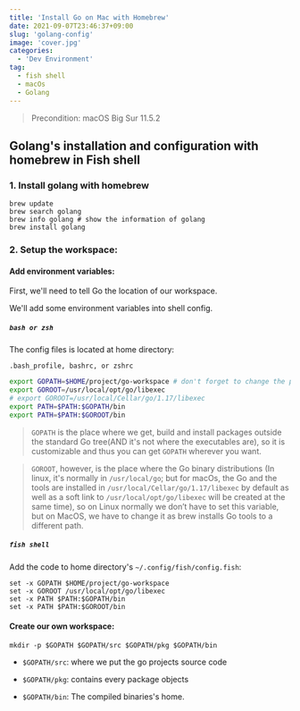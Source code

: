 ```yaml
---
title: 'Install Go on Mac with Homebrew'
date: 2021-09-07T23:46:37+09:00
slug: 'golang-config'
image: 'cover.jpg'
categories:
  - 'Dev Environment'
tag:
  - fish shell
  - macOs
  - Golang
---
```


> Precondition: macOS Big Sur 11.5.2

## Golang's installation and configuration with homebrew in Fish shell

### 1. Install golang with homebrew

```fish
brew update
brew search golang
brew info golang # show the information of golang
brew install golang
```

### 2. Setup the workspace:

#### Add environment variables:

First, we'll need to tell Go the location of our workspace.

We'll add some environment variables into shell config.

##### `bash or zsh`

The config files is located at home directory:

`.bash_profile, bashrc, or zshrc`

```bash
export GOPATH=$HOME/project/go-workspace # don't forget to change the path correctly
export GOROOT=/usr/local/opt/go/libexec
# export GOROOT=/usr/local/Cellar/go/1.17/libexec
export PATH=$PATH:$GOPATH/bin
export PATH=$PATH:$GOROOT/bin
```

> `GOPATH` is the place where we get, build and install packages outside the standard Go tree(AND it's not where the executables are), so it is customizable and thus you can get `GOPATH` wherever you want.

> `GOROOT`, however, is the place where the Go binary distributions (In linux, it's normally in `/usr/local/go`; but for macOs, the Go and the tools are installed in `/usr/local/Cellar/go/1.17/libexec` by default as well as a soft link to `/usr/local/opt/go/libexec` will be created at the same time), so on Linux normally we don’t have to set this variable, but on MacOS, we have to change it as brew installs Go tools to a different path.

##### `fish shell`

Add the code to home directory's `~/.config/fish/config.fish`:

```fish
set -x GOPATH $HOME/project/go-workspace
set -x GOROOT /usr/local/opt/go/libexec
set -x PATH $PATH:$GOPATH/bin
set -x PATH $PATH:$GOROOT/bin
```

#### Create our own workspace:

`mkdir -p $GOPATH $GOPATH/src $GOPATH/pkg $GOPATH/bin`

- `$GOPATH/src`: where we put the go projects source code

- `$GOPATH/pkg`: contains every package objects

- `$GOPATH/bin`: The compiled binaries's home.
